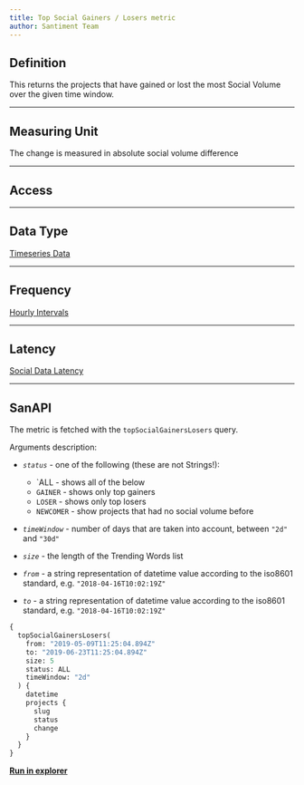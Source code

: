 ```yaml
---
title: Top Social Gainers / Losers metric
author: Santiment Team
---
```


## Definition

This returns the projects that have gained or lost the most Social
Volume over the given time window.

---

## Measuring Unit

The change is measured in absolute social volume difference

---

## Access

---

## Data Type

[Timeseries Data](/metrics/details/data-type#timeseries-data)

---

## Frequency

[Hourly Intervals](/metrics/details/frequency#hourly-frequency)

---

## Latency

[Social Data Latency](/metrics/details/latency#social-data-latency)

---

## SanAPI

The metric is fetched with the `topSocialGainersLosers` query.

Arguments description:

- _`status`_ - one of the following (these are not Strings!):

  - `ALL - shows all of the below
  - `GAINER` - shows only top gainers
  - `LOSER` - shows only top losers
  - `NEWCOMER` - show projects that had no social volume before

- _`timeWindow`_ - number of days that are taken into account, between
  `"2d"` and `"30d"`
- _`size`_ - the length of the Trending Words list
- _`from`_ - a string representation of datetime value according to the
  iso8601 standard, e.g. `"2018-04-16T10:02:19Z"`
- _`to`_ - a string representation of datetime value according to the
  iso8601 standard, e.g. `"2018-04-16T10:02:19Z"`

```graphql
{
  topSocialGainersLosers(
    from: "2019-05-09T11:25:04.894Z"
    to: "2019-06-23T11:25:04.894Z"
    size: 5
    status: ALL
    timeWindow: "2d"
  ) {
    datetime
    projects {
      slug
      status
      change
    }
  }
}
```

[**Run in
explorer**](<https://api.santiment.net/graphiql?variables=%7B%7D&query=%7B%0A%20%20topSocialGainersLosers(from%3A%20%222019-05-09T11%3A25%3A04.894Z%22%2C%20to%3A%20%222019-06-23T11%3A25%3A04.894Z%22%2C%20size%3A%205%2C%20status%3A%20ALL%2C%20timeWindow%3A%20%222d%22)%20%7B%0A%20%20%20%20datetime%0A%20%20%20%20projects%20%7B%0A%20%20%20%20%20%20slug%0A%20%20%20%20%20%20status%0A%20%20%20%20%20%20change%0A%20%20%20%20%7D%0A%20%20%7D%0A%7D%0A>)
